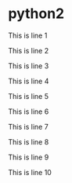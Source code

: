 # python2


This is line 1

This is line 2

This is line 3

This is line 4

This is line 5

This is line 6

This is line 7

This is line 8

This is line 9

This is line 10

